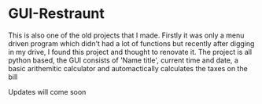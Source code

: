 # GUI-Restraunt
This is also one of the old projects that I made. Firstly it was only a menu driven program which didn't had a lot of functions but recently after digging in my drive, I found this project and thought to renovate it. The project is all python based, the GUI consists of 'Name title', current time and date, a basic arithemitic calculator and automactically calculates the taxes on the bill

Updates will come soon

